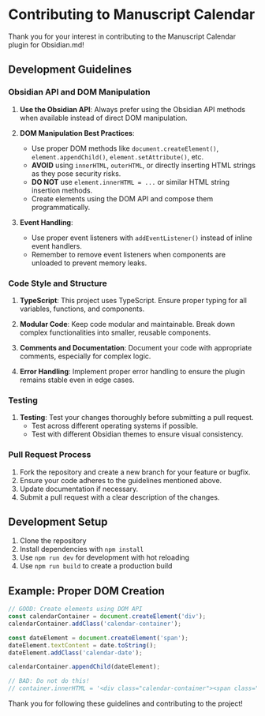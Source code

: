 # Contributing to Manuscript Calendar

Thank you for your interest in contributing to the Manuscript Calendar plugin for Obsidian.md!

## Development Guidelines

### Obsidian API and DOM Manipulation

1. **Use the Obsidian API**: Always prefer using the Obsidian API methods when available instead of direct DOM manipulation.

2. **DOM Manipulation Best Practices**:
   - Use proper DOM methods like `document.createElement()`, `element.appendChild()`, `element.setAttribute()`, etc.
   - **AVOID** using `innerHTML`, `outerHTML`, or directly inserting HTML strings as they pose security risks.
   - **DO NOT** use `element.innerHTML = ...` or similar HTML string insertion methods.
   - Create elements using the DOM API and compose them programmatically.

3. **Event Handling**:
   - Use proper event listeners with `addEventListener()` instead of inline event handlers.
   - Remember to remove event listeners when components are unloaded to prevent memory leaks.

### Code Style and Structure

1. **TypeScript**: This project uses TypeScript. Ensure proper typing for all variables, functions, and components.

2. **Modular Code**: Keep code modular and maintainable. Break down complex functionalities into smaller, reusable components.

3. **Comments and Documentation**: Document your code with appropriate comments, especially for complex logic.

4. **Error Handling**: Implement proper error handling to ensure the plugin remains stable even in edge cases.

### Testing

1. **Testing**: Test your changes thoroughly before submitting a pull request.
   - Test across different operating systems if possible.
   - Test with different Obsidian themes to ensure visual consistency.

### Pull Request Process

1. Fork the repository and create a new branch for your feature or bugfix.
2. Ensure your code adheres to the guidelines mentioned above.
3. Update documentation if necessary.
4. Submit a pull request with a clear description of the changes.

## Development Setup

1. Clone the repository
2. Install dependencies with `npm install`
3. Use `npm run dev` for development with hot reloading
4. Use `npm run build` to create a production build

## Example: Proper DOM Creation

```typescript
// GOOD: Create elements using DOM API
const calendarContainer = document.createElement('div');
calendarContainer.addClass('calendar-container');

const dateElement = document.createElement('span');
dateElement.textContent = date.toString();
dateElement.addClass('calendar-date');

calendarContainer.appendChild(dateElement);

// BAD: Do not do this!
// container.innerHTML = '<div class="calendar-container"><span class="calendar-date">' + date + '</span></div>';
```

Thank you for following these guidelines and contributing to the project! 
